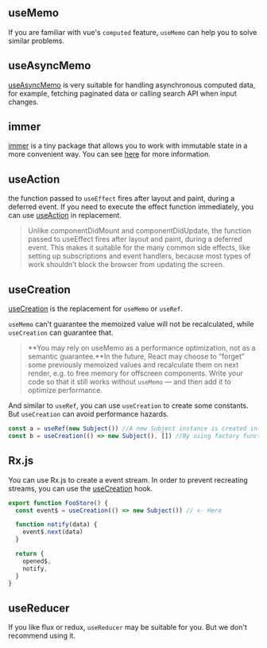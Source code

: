 ## useMemo

If you are familiar with vue's `computed` feature, `useMemo` can help you to solve similar problems.

## useAsyncMemo

[useAsyncMemo](https://github.com/awmleer/use-async-memo) is very suitable for handling asynchronous computed data, for example, fetching paginated data or calling search API when input changes.

## immer

[immer](https://github.com/immerjs/immer) is a tiny package that allows you to work with immutable state in a more convenient way. You can see [here](https://github.com/immerjs/immer#reactsetstate-example) for more information.

## useAction

the function passed to `useEffect` fires after layout and paint, during a deferred event. If you need to execute the effect function immediately, you can use [useAction](https://github.com/awmleer/use-action) in replacement. 

> Unlike componentDidMount and componentDidUpdate, the function passed to useEffect fires after layout and paint, during a deferred event. This makes it suitable for the many common side effects, like setting up subscriptions and event handlers, because most types of work shouldn’t block the browser from updating the screen.

## useCreation

[useCreation](https://github.com/awmleer/use-creation) is the replacement for `useMemo` or `useRef`.

`useMemo` can't guarantee the memoized value will not be recalculated, while `useCreation` can guarantee that.

> **You may rely on useMemo as a performance optimization, not as a semantic guarantee.**In the future, React may choose to “forget” some previously memoized values and recalculate them on next render, e.g. to free memory for offscreen components. Write your code so that it still works without `useMemo` — and then add it to optimize performance.

And similar to `useRef`, you can use `useCreation` to create some constants. But `useCreation` can avoid performance hazards.

```javascript
const a = useRef(new Subject()) //A new Subject instance is created in every render.
const b = useCreation(() => new Subject(), []) //By using factory function, Subject is only instantiated once.
```

## Rx.js

You can use Rx.js to create a event stream. In order to prevent recreating streams, you can use the [useCreation](https://github.com/awmleer/use-creation) hook.
 
```jsx
export function FooStore() {
  const event$ = useCreation(() => new Subject()) // <- Here

  function notify(data) {
    event$.next(data)
  }

  return {
    opened$,
    notify,
  }
}
```

## useReducer

If you like flux or redux, `useReducer` may be suitable for you. But we don't recommend using it.


